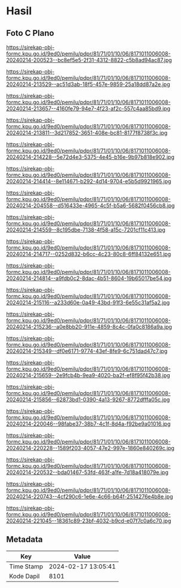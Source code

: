 # Hasil

## Foto C Plano

https://sirekap-obj-formc.kpu.go.id/9ed0/pemilu/pdpr/81/71/01/10/06/8171011006008-20240214-200523--bc8ef5e5-2f31-4312-8822-c5b8ad94ac87.jpg

https://sirekap-obj-formc.kpu.go.id/9ed0/pemilu/pdpr/81/71/01/10/06/8171011006008-20240214-213529--ac51d3ab-18f5-457e-9859-25a18dd87a2e.jpg

https://sirekap-obj-formc.kpu.go.id/9ed0/pemilu/pdpr/81/71/01/10/06/8171011006008-20240214-213657--4160fe79-94e7-4f23-af2c-557c4aa85bd9.jpg

https://sirekap-obj-formc.kpu.go.id/9ed0/pemilu/pdpr/81/71/01/10/06/8171011006008-20240214-213811--3d217852-3651-408e-bc81-8177f8738f3c.jpg

https://sirekap-obj-formc.kpu.go.id/9ed0/pemilu/pdpr/81/71/01/10/06/8171011006008-20240214-214228--5e72d4e3-5375-4e45-b16e-9b97b818e902.jpg

https://sirekap-obj-formc.kpu.go.id/9ed0/pemilu/pdpr/81/71/01/10/06/8171011006008-20240214-214414--8e114671-b292-4d14-9704-e5b5d9921965.jpg

https://sirekap-obj-formc.kpu.go.id/9ed0/pemilu/pdpr/81/71/01/10/06/8171011006008-20240214-204558--d516433e-4965-4c5f-b5a6-5682f0456cb8.jpg

https://sirekap-obj-formc.kpu.go.id/9ed0/pemilu/pdpr/81/71/01/10/06/8171011006008-20240214-214559--8c195dbe-7138-4f58-a15c-7201cf11c413.jpg

https://sirekap-obj-formc.kpu.go.id/9ed0/pemilu/pdpr/81/71/01/10/06/8171011006008-20240214-214717--0252d832-b6cc-4c23-80c8-6ff84132e651.jpg

https://sirekap-obj-formc.kpu.go.id/9ed0/pemilu/pdpr/81/71/01/10/06/8171011006008-20240214-214814--a9fdb0c2-8dac-4b51-8604-19b65017be54.jpg

https://sirekap-obj-formc.kpu.go.id/9ed0/pemilu/pdpr/81/71/01/10/06/8171011006008-20240214-215116--a233d60e-0a49-43bd-91f3-6e55c31af5a2.jpg

https://sirekap-obj-formc.kpu.go.id/9ed0/pemilu/pdpr/81/71/01/10/06/8171011006008-20240214-215236--a0e8bb20-911e-4859-8c4c-0fa0c8186a9a.jpg

https://sirekap-obj-formc.kpu.go.id/9ed0/pemilu/pdpr/81/71/01/10/06/8171011006008-20240214-215349--df0e6171-9774-43ef-8fe9-6c751dad47c7.jpg

https://sirekap-obj-formc.kpu.go.id/9ed0/pemilu/pdpr/81/71/01/10/06/8171011006008-20240214-215659--2e9fcb4b-9ea9-4020-ba2f-ef8f95f42b38.jpg

https://sirekap-obj-formc.kpu.go.id/9ed0/pemilu/pdpr/81/71/01/10/06/8171011006008-20240214-215856--62873bd1-0390-4a13-9267-8772dfffa05c.jpg

https://sirekap-obj-formc.kpu.go.id/9ed0/pemilu/pdpr/81/71/01/10/06/8171011006008-20240214-220046--98fabe37-38b7-4c1f-8d4a-f92be9a01016.jpg

https://sirekap-obj-formc.kpu.go.id/9ed0/pemilu/pdpr/81/71/01/10/06/8171011006008-20240214-220228--1589f203-4057-47e2-997e-1860e840269c.jpg

https://sirekap-obj-formc.kpu.go.id/9ed0/pemilu/pdpr/81/71/01/10/06/8171011006008-20240214-220532--bda01467-53fd-463f-a1fe-7d18a418079e.jpg

https://sirekap-obj-formc.kpu.go.id/9ed0/pemilu/pdpr/81/71/01/10/06/8171011006008-20240214-220743--4cf290c6-1e6e-4c66-b64f-2514276e4b8e.jpg

https://sirekap-obj-formc.kpu.go.id/9ed0/pemilu/pdpr/81/71/01/10/06/8171011006008-20240214-221045--18361c89-23bf-4032-b9cd-e07f7c0a6c70.jpg


## Metadata

| Key        | Value               |
| ---------- | ------------------- |
| Time Stamp | 2024-02-17 13:05:41 |
| Kode Dapil | 8101                |



